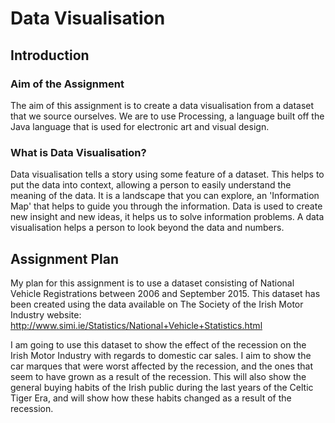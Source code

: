 # Data Visualisation

## Introduction

### Aim of the Assignment
The aim of this assignment is to create a data visualisation from a dataset that we source ourselves. We are to use Processing, a language built off the Java language that is used for electronic art and visual design.

### What is Data Visualisation?
Data visualisation tells a story using some feature of a dataset. This helps to put the data into context, allowing a person to easily understand the meaning of the data. It is a landscape that you can explore, an 'Information Map' that helps to guide you through the information. Data is used to create new insight and new ideas, it helps us to solve information problems. A data visualisation helps a person to look beyond the data and numbers.

## Assignment Plan

My plan for this assignment is to use a dataset consisting of National Vehicle Registrations between 2006 and September 2015. This dataset has been created using the data available on The Society of the Irish Motor Industry website: http://www.simi.ie/Statistics/National+Vehicle+Statistics.html

I am going to use this dataset to show the effect of the recession on the Irish Motor Industry with regards to domestic car sales. I aim to show the car marques that were worst affected by the recession, and the ones that seem to have grown as a result of the recession. This will also show the general buying habits of the Irish public during the last years of the Celtic Tiger Era, and will show how these habits changed as a result of the recession.
